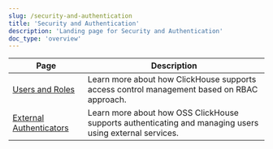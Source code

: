 ```yaml
---
slug: /security-and-authentication
title: 'Security and Authentication'
description: 'Landing page for Security and Authentication'
doc_type: 'overview'
---
```


| Page                                                                   | Description                                                                                             |
|------------------------------------------------------------------------|---------------------------------------------------------------------------------------------------------|
| [Users and Roles](/operations/access-rights)                   | Learn more about how ClickHouse supports access control management based on RBAC approach.              |
| [External Authenticators](/operations/external-authenticators) | Learn more about how OSS ClickHouse supports authenticating and managing users using external services. |
